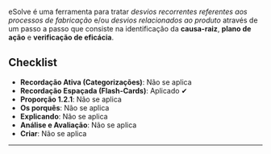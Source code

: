 eSolve é uma ferramenta para tratar *desvios recorrentes referentes aos processos de fabricação* e/ou *desvios relacionados ao produto* através de um passo a passo que consiste na identificação da **causa-raiz**, **plano de ação** e **verificação de eficácia**.
## Checklist
- **Recordação Ativa (Categorizações)**: Não se aplica 
- **Recordação Espaçada (Flash-Cards)**: Aplicado ✔
- **Proporção 1.2.1**: Não se aplica
- **Os porquês**: Não se aplica
- **Explicando**: Não se aplica
- **Análise e Avaliação**: Não se aplica
- **Criar**: Não se aplica

---